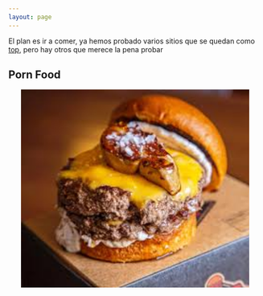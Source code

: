 ```yaml
---
layout: page
---
```


El plan es ir a comer, ya hemos probado varios sitios que se quedan como [top](./top.html), pero hay otros que merece la pena probar

<h2>Porn Food</h2>

<p style="text-align:center">
<a> <img src="./pornfood.jfif" width="90%"/></a>
</p>
